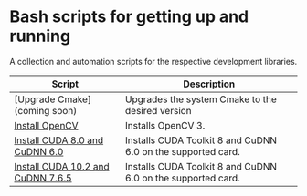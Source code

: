 # Bash scripts for getting up and running

A collection and automation scripts for the respective development libraries.

| Script                            | Description                                                    |
|----------------------------------|----------------------------------------------------------------|
| [Upgrade Cmake](coming soon) | Upgrades the system Cmake to the desired version |
| [Install OpenCV](install_opencv_Ubuntu16_04.sh)              | Installs OpenCV 3.                           |
| [Install CUDA 8.0 and CuDNN 6.0](CUDA_Toolkit_v8..0_and_cuDNN_6.0.sh)              | Installs CUDA Toolkit 8 and CuDNN 6.0 on the supported card.                           |
| [Install CUDA 10.2 and CuDNN 7.6.5](CUDA_Toolkit_v10..2_and_cuDNN_7.6.5.sh)              | Installs CUDA Toolkit 8 and CuDNN 6.0 on the supported card.                           |

